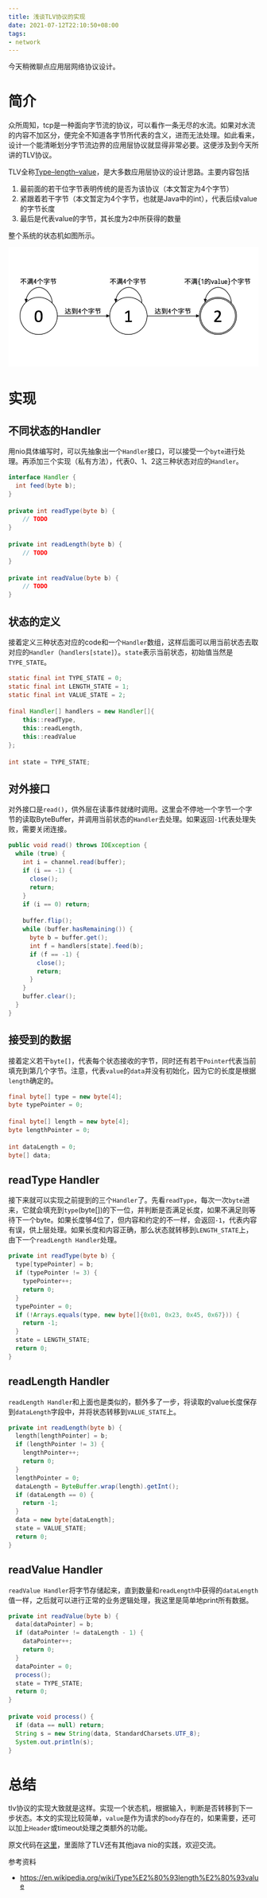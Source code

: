 ```yaml
---
title: 浅谈TLV协议的实现
date: 2021-07-12T22:10:50+08:00
tags:
- network
---
```


今天稍微聊点应用层网络协议设计。

# 简介

众所周知，tcp是一种面向字节流的协议，可以看作一条无尽的水流。如果对水流的内容不加区分，便完全不知道各字节所代表的含义，进而无法处理。如此看来，设计一个能清晰划分字节流边界的应用层协议就显得非常必要。这便涉及到今天所讲的TLV协议。

TLV全称[Type–length–value](https://en.wikipedia.org/wiki/Type%E2%80%93length%E2%80%93value)，是大多数应用层协议的设计思路。主要内容包括

1. 最前面的若干位字节表明传统的是否为该协议（本文暂定为4个字节）
2. 紧跟着若干字节（本文暂定为4个字节，也就是Java中的int），代表后续value的字节长度
3. 最后是代表value的字节，其长度为2中所获得的数量

整个系统的状态机如图所示。

![tlv-state-machine](/tlv-state-machine.png)

# 实现

## 不同状态的Handler

用nio具体编写时，可以先抽象出一个`Handler`接口，可以接受一个`byte`进行处理。再添加三个实现（私有方法），代表0、1、2这三种状态对应的`Handler`。

```java
interface Handler {
  int feed(byte b);
}

private int readType(byte b) {
    // TODO
}

private int readLength(byte b) {
    // TODO
}

private int readValue(byte b) {
    // TODO
}
```

## 状态的定义

接着定义三种状态对应的code和一个`Handler`数组，这样后面可以用当前状态去取对应的`Handler`（`handlers[state]`）。`state`表示当前状态，初始值当然是`TYPE_STATE`。

```java
static final int TYPE_STATE = 0;
static final int LENGTH_STATE = 1;
static final int VALUE_STATE = 2;

final Handler[] handlers = new Handler[]{
    this::readType,
    this::readLength,
    this::readValue
};

int state = TYPE_STATE;
```

## 对外接口

对外接口是`read()`，供外层在读事件就绪时调用。这里会不停地一个字节一个字节的读取ByteBuffer，并调用当前状态的`Handler`去处理。如果返回`-1`代表处理失败，需要关闭连接。

```java
public void read() throws IOException {
  while (true) {
    int i = channel.read(buffer);
    if (i == -1) {
      close();
      return;
    }
    if (i == 0) return;

    buffer.flip();
    while (buffer.hasRemaining()) {
      byte b = buffer.get();
      int f = handlers[state].feed(b);
      if (f == -1) {
        close();
        return;
      }
    }
    buffer.clear();
  }
}
```

## 接受到的数据

接着定义若干`byte[]`，代表每个状态接收的字节，同时还有若干`Pointer`代表当前填充到第几个字节。注意，代表`value`的`data`并没有初始化，因为它的长度是根据`length`确定的。

```java
final byte[] type = new byte[4];
byte typePointer = 0;

final byte[] length = new byte[4];
byte lengthPointer = 0;

int dataLength = 0;
byte[] data;
```

## readType Handler

接下来就可以实现之前提到的三个`Handler`了。先看`readType`，每次一次`byte`进来，它就会填充到`type`(byte[])的下一位，并判断是否满足长度，如果不满足则等待下一个byte。如果长度够4位了，但内容和约定的不一样，会返回`-1`，代表内容有误，供上层处理。如果长度和内容正确，那么状态就转移到`LENGTH_STATE`上，由下一个`readLength Handler`处理。

```java
private int readType(byte b) {
  type[typePointer] = b;
  if (typePointer != 3) {
    typePointer++;
    return 0;
  }
  typePointer = 0;
  if (!Arrays.equals(type, new byte[]{0x01, 0x23, 0x45, 0x67})) {
    return -1;
  }
  state = LENGTH_STATE;
  return 0;
}
```

## readLength Handler

`readLength Handler`和上面也是类似的，额外多了一步，将读取的value长度保存到`dataLength`字段中，并将状态转移到`VALUE_STATE`上。

```java
private int readLength(byte b) {
  length[lengthPointer] = b;
  if (lengthPointer != 3) {
    lengthPointer++;
    return 0;
  }
  lengthPointer = 0;
  dataLength = ByteBuffer.wrap(length).getInt();
  if (dataLength == 0) {
    return -1;
  }
  data = new byte[dataLength];
  state = VALUE_STATE;
  return 0;
}
```

## readValue Handler

`readValue Handler`将字节存储起来，直到数量和`readLength`中获得的`dataLength`值一样，之后就可以进行正常的业务逻辑处理，我这里是简单地print所有数据。

```java
private int readValue(byte b) {
  data[dataPointer] = b;
  if (dataPointer != dataLength - 1) {
    dataPointer++;
    return 0;
  }
  dataPointer = 0;
  process();
  state = TYPE_STATE;
  return 0;
}

private void process() {
  if (data == null) return;
  String s = new String(data, StandardCharsets.UTF_8);
  System.out.println(s);
}
```

# 总结

tlv协议的实现大致就是这样。实现一个状态机，根据输入，判断是否转移到下一步状态。本文的实现比较简单，`value`是作为请求的`body`存在的，如果需要，还可以加上`Header`或timeout处理之类额外的功能。

原文代码在[这里](https://github.com/gcnyin/raw-nio/blob/master/src/main/java/com/github/gcnyin/rawnio/tlv)，里面除了TLV还有其他java nio的实践，欢迎交流。

参考资料

- https://en.wikipedia.org/wiki/Type%E2%80%93length%E2%80%93value
